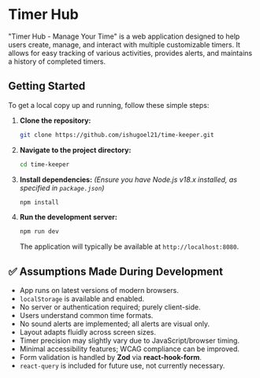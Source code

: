 # Timer Hub


"Timer Hub - Manage Your Time" is a web application designed to help users create, manage, and interact with multiple customizable timers. It allows for easy tracking of various activities, provides alerts, and maintains a history of completed timers.

## Getting Started

To get a local copy up and running, follow these simple steps:

1.  **Clone the repository:**
    ```bash
    git clone https://github.com/ishugoel21/time-keeper.git
    ```
2.  **Navigate to the project directory:**
    ```bash
    cd time-keeper
    ```
3.  **Install dependencies:**
    *(Ensure you have Node.js v18.x installed, as specified in `package.json`)*
    ```bash
    npm install
    ```
4.  **Run the development server:**
    ```bash
    npm run dev
    ```
    The application will typically be available at `http://localhost:8080`.

## ✅ Assumptions Made During Development

- App runs on latest versions of modern browsers.
- `localStorage` is available and enabled.
- No server or authentication required; purely client-side.
- Users understand common time formats.
- No sound alerts are implemented; all alerts are visual only.
- Layout adapts fluidly across screen sizes.
- Timer precision may slightly vary due to JavaScript/browser timing.
- Minimal accessibility features; WCAG compliance can be improved.
- Form validation is handled by **Zod** via **react-hook-form**.
- `react-query` is included for future use, not currently necessary.
